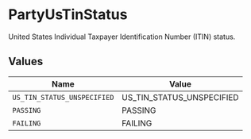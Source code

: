 # PartyUsTinStatus

United States Individual Taxpayer Identification Number (ITIN) status.


## Values

| Name                        | Value                       |
| --------------------------- | --------------------------- |
| `US_TIN_STATUS_UNSPECIFIED` | US_TIN_STATUS_UNSPECIFIED   |
| `PASSING`                   | PASSING                     |
| `FAILING`                   | FAILING                     |